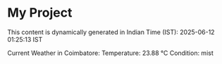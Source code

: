 # My Project

This content is dynamically generated in Indian Time (IST): 2025-06-12 01:25:13 IST


Current Weather in Coimbatore:
Temperature: 23.88 °C
Condition: mist
